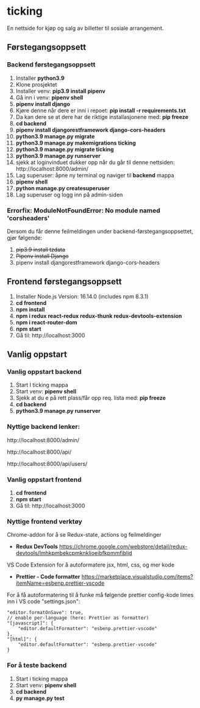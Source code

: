 # ticking
En nettside for kjøp og salg av billetter til sosiale arrangement.




## Førstegangsoppsett

### Backend førstegangsoppsett
1. Installer **python3.9**
2. Klone prosjektet 
3. Installer venv: **pip3.9 install pipenv**
4. Gå inn i venv: **pipenv shell**
5. **pipenv install django**
6. Kjøre denne når dere er inni i repoet: **pip install -r requirements.txt**
7. Da kan dere se at dere har de riktige installasjonene med: **pip freeze**
8. **cd backend**
9. **pipenv install djangorestframework django-cors-headers**
10. **python3.9 manage.py migrate**
11. **python3.9 manage.py makemigrations ticking**
12. **python3.9 manage.py migrate ticking**
13. **python3.9 manage.py runserver**
14. sjekk at loginvinduet dukker opp når du går til denne nettsiden: http://localhost:8000/admin/ 
15. Lag superuser: åpne ny terminal og naviger til **backend** mappa
17. **pipenv shell**
18. **python manage.py createsuperuser**
19. Lag superuser og logg inn på admin-siden



### **Errorfix:** ModuleNotFoundError: No module named 'corsheaders'
Dersom du får denne feilmeldingen under backend-førstegangsoppsettet, gjør følgende:
1. ~~pip3.9 install tzdata~~
2. ~~Pipenv install Django~~
3. pipenv install djangorestframework django-cors-headers


## Frontend førstegangsoppsett
1. Installer Node.js Version: 16.14.0 (includes npm 8.3.1)
2. **cd frontend**
3. **npm install**
4. **npm i redux react-redux redux-thunk redux-devtools-extension**
5. **npm i react-router-dom**
6. **npm start**
7. Gå til: http://localhost:3000




## Vanlig oppstart

### Vanlig oppstart backend
1. Start I ticking mappa
2. Start venv: **pipenv shell**
3. Sjekk at du e på rett plass/får opp req. lista med: **pip freeze**
4. **cd backend**
5. **python3.9 manage.py runserver**



### Nyttige backend lenker:
http://localhost:8000/admin/

http://localhost:8000/api/

http://localhost:8000/api/users/




### Vanlig oppstart frontend
1. **cd frontend**
2. **npm start**
3. Gå til: http://localhost:3000

### Nyttige frontend verktøy
Chrome-addon for å se Redux-state, actions og feilmeldinger
- **Redux DevTools** https://chrome.google.com/webstore/detail/redux-devtools/lmhkpmbekcpmknklioeibfkpmmfibljd

VS Code Extension for å autoformatere jsx, html, css, og mer kode
- **Prettier - Code formatter** https://marketplace.visualstudio.com/items?itemName=esbenp.prettier-vscode 

For å få autoformatering til å funke må følgende prettier config-kode limes inn i VS code "settings.json":

    "editor.formatOnSave": true,
    // enable per-language (here: Prettier as formatter)
    "[javascript]": {
        "editor.defaultFormatter": "esbenp.prettier-vscode"
    },
    "[html]": {
        "editor.defaultFormatter": "esbenp.prettier-vscode"
    } 




### For å teste backend
1. Start i ticking mappa
2. Start venv: **pipenv shell**
3. **cd backend**
4. **py manage.py test**







